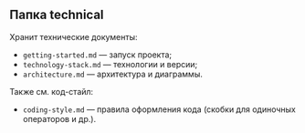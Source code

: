## Папка technical

Хранит технические документы:
- `getting-started.md` — запуск проекта;
- `technology-stack.md` — технологии и версии;
- `architecture.md` — архитектура и диаграммы.

Также см. код-стайл:
- `coding-style.md` — правила оформления кода (скобки для одиночных операторов и др.).


